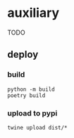 # auxiliary
TODO


## deploy

### build
```
python -m build
poetry build
```

### upload to pypi
```
twine upload dist/*
```
